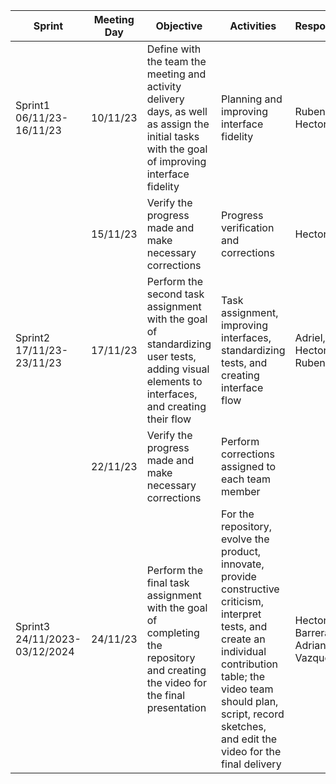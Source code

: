 | Sprint | Meeting Day | Objective | Activities | Responsible | Deadline |
| ------- | ------------- | ------------- | ------------- | ------- | ------------ | 
| Sprint1 06/11/23-16/11/23 | 10/11/23 | Define with the team the meeting and activity delivery days, as well as assign the initial tasks with the goal of improving interface fidelity | Planning and improving interface fidelity | Ruben and Hector | 15/11/23 | |
| | 15/11/23 | Verify the progress made and make necessary corrections | Progress verification and corrections | Hector | 16/11/23 | |
| Sprint2 17/11/23-23/11/23 | 17/11/23 | Perform the second task assignment with the goal of standardizing user tests, adding visual elements to interfaces, and creating their flow | Task assignment, improving interfaces, standardizing tests, and creating interface flow | Adriel, Hector, and Ruben | 22/11/23 | |
| | 22/11/23 | Verify the progress made and make necessary corrections | Perform corrections assigned to each team member | | 23/11/2023 | |
| Sprint3 24/11/2023-03/12/2024 | 24/11/23 | Perform the final task assignment with the goal of completing the repository and creating the video for the final presentation | For the repository, evolve the product, innovate, provide constructive criticism, interpret tests, and create an individual contribution table; the video team should plan, script, record sketches, and edit the video for the final delivery | Hector Barrera and Adrian Vazquez | 01/12/2023| |
